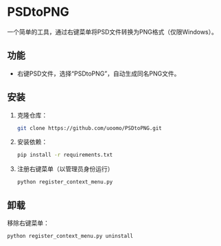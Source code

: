 # PSDtoPNG

一个简单的工具，通过右键菜单将PSD文件转换为PNG格式（仅限Windows）。

## 功能
- 右键PSD文件，选择“PSDtoPNG”，自动生成同名PNG文件。

## 安装
1. 克隆仓库：
   ```bash
   git clone https://github.com/uoomo/PSDtoPNG.git

2. 安装依赖：
   ```bash
   pip install -r requirements.txt

3. 注册右键菜单（以管理员身份运行）
   ```bash
   python register_context_menu.py

## 卸载
移除右键菜单：
```bash
python register_context_menu.py uninstall
